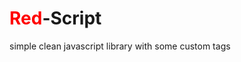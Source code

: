 # <span style="color:red">Red</span>-Script

 simple clean javascript library with some custom tags
